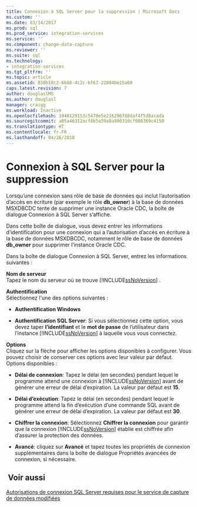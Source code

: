 ```yaml
---
title: Connexion à SQL Server pour la suppression | Microsoft Docs
ms.custom: ''
ms.date: 03/14/2017
ms.prod: sql
ms.prod_service: integration-services
ms.service: ''
ms.component: change-data-capture
ms.reviewer: ''
ms.suite: sql
ms.technology:
- integration-services
ms.tgt_pltfrm: ''
ms.topic: article
ms.assetid: 030b10c2-6b88-4c2c-bf67-22994be25a60
caps.latest.revision: 7
author: douglaslMS
ms.author: douglasl
manager: craigg
ms.workload: Inactive
ms.openlocfilehash: 1948129153c5470e5e216296f68daf4f5d8acada
ms.sourcegitcommit: a85a46312acf8b5a59a8a900310cf088369c4150
ms.translationtype: HT
ms.contentlocale: fr-FR
ms.lasthandoff: 04/26/2018
---
```

# <a name="connection-to-sql-server-for-delete"></a>Connexion à SQL Server pour la suppression
  Lorsqu’une connexion sans rôle de base de données qui inclut l’autorisation d’accès en écriture (par exemple le rôle **db_owner**) à la base de données MSXDBCDC tente de supprimer une instance Oracle CDC, la boîte de dialogue Connexion à SQL Server s’affiche.  
  
 Dans cette boîte de dialogue, vous devez entrer les informations d’identification pour une connexion qui a l’autorisation d’accès en écriture à la base de données MSXDBCDC, notamment le rôle de base de données **db_owner** pour supprimer l’instance Oracle CDC.  
  
 Dans la boîte de dialogue Connexion à SQL Server, entrez les informations suivantes :  
  
 **Nom de serveur**  
 Tapez le nom du serveur où se trouve [!INCLUDE[ssNoVersion](../../includes/ssnoversion-md.md)] .  
  
 **Authentification**  
 Sélectionnez l'une des options suivantes :  
  
-   **Authentification Windows**  
  
-   **Authentification SQL Server**: Si vous sélectionnez cette option, vous devez taper **l’identifiant** et le **mot de passe** de l’utilisateur dans l’instance [!INCLUDE[ssNoVersion](../../includes/ssnoversion-md.md)] à laquelle vous vous connectez.  
  
 **Options**  
 Cliquez sur la flèche pour afficher les options disponibles à configurer. Vous pouvez choisir de conserver ces options avec leur valeur par défaut. Options disponibles :  
  
-   **Délai de connexion**: Tapez le délai (en secondes) pendant lequel le programme attend une connexion à [!INCLUDE[ssNoVersion](../../includes/ssnoversion-md.md)] avant de générer une erreur de délai d’expiration. La valeur par défaut est **15**.  
  
-   **Délai d’exécution**: Tapez le délai (en secondes) pendant lequel le programme attend la fin d’exécution d’une commande SQL avant de générer une erreur de délai d’expiration. La valeur par défaut est **30**.  
  
-   **Chiffrer la connexion**: Sélectionnez **Chiffrer la connexion** pour garantir que la connexion [!INCLUDE[ssNoVersion](../../includes/ssnoversion-md.md)] établie est chiffrée afin d’assurer la protection des données.  
  
-   **Avancé**: cliquez sur **Avancé** et tapez toutes les propriétés de connexion supplémentaires dans la boîte de dialogue Propriétés avancées de connexion, si nécessaire.  
  
## <a name="see-also"></a> Voir aussi  
 [Autorisations de connexion SQL Server requises pour le service de capture de données modifiées](../../integration-services/change-data-capture/sql-server-connection-required-permissions-for-the-cdc-service.md)  
  
  

